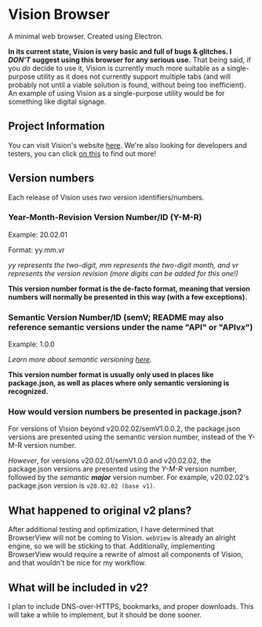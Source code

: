 # Vision Browser
A minimal web browser. Created using Electron.

**In its current state, Vision is very basic and full of bugs & glitches. I *DON'T* suggest using this browser for any serious use.** That being said, if you *do* decide to use it, Vision is currently much more suitable as a single-purpose utility as it does not currently support multiple tabs (and will probably not until a viable solution is found, without being too inefficient). An example of using Vision as a single-purpose utility would be for something like digital signage.

## Project Information
You can visit Vision's website [here](https://vision.saturdaynightdead.xyz). We're also looking for developers and testers, you can click [on this](https://vision.saturdaynightdead.xyz/future-testers-developers) to find out more!

## Version numbers
Each release of Vision uses *two* version identifiers/numbers.

### Year-Month-Revision Version Number/ID (Y-M-R)
Example: 20.02.01

Format: yy.mm.vr

*yy represents the two-digit, mm represents the two-digit month, and vr represents the version revision (more digits can be added for this one!)*

**This version number format is the de-facto format, meaning that version numbers will normally be presented in this way (with a few exceptions).**

### Semantic Version Number/ID (semV; README may also reference semantic versions under the name "API" or "APIv*x*")
Example: 1.0.0

*Learn more about semantic versioning [here](https://semver.org/).*

**This version number format is usually only used in places like package.json, as well as places where only semantic versioning is recognized.**

### How would version numbers be presented in package.json?
For versions of Vision beyond v20.02.02/semV1.0.0.2, the package.json versions are presented using the semantic version number, instead of the Y-M-R version number. 

*However*, for versions v20.02.01/semV1.0.0 and v20.02.02, the package.json versions are presented using the *Y-M-R* version number, followed by the *semantic* ___major___ version number. For example, v20.02.02's package.json version is ``v20.02.02 (base v1)``.

## What happened to original v2 plans?
After additional testing and optimization, I have determined that BrowserView will not be coming to Vision. ``webView`` is already an alright engine, so we will be sticking to that. Additionally, implementing BrowserView would require a rewrite of almost all components of Vision, and that wouldn't be nice for my workflow.

## What will be included in v2?
I plan to include DNS-over-HTTPS, bookmarks, and proper downloads. This will take a while to implement, but it should be done sooner.
